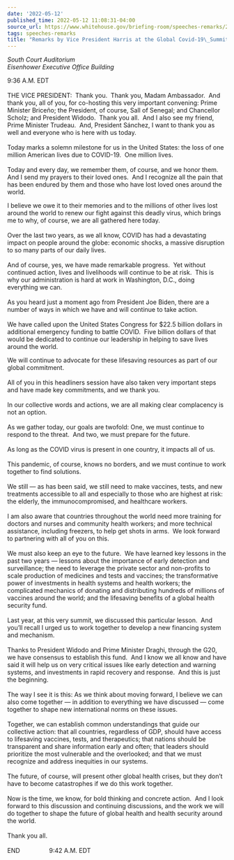 ```yaml
---
date: '2022-05-12'
published_time: 2022-05-12 11:08:31-04:00
source_url: https://www.whitehouse.gov/briefing-room/speeches-remarks/2022/05/12/remarks-by-vice-president-harris-at-the-global-covid-19-summit/
tags: speeches-remarks
title: "Remarks by Vice President Harris at the Global Covid-19\_Summit"
---
```

 
*South Court Auditorium  
*Eisenhower Executive Office Building**

9:36 A.M. EDT  
      
THE VICE PRESIDENT:  Thank you.  Thank you, Madam Ambassador.  And thank
you, all of you, for co-hosting this very important convening: Prime
Minister Briceño; the President, of course, Sall of Senegal; and
Chancellor Scholz; and President Widodo.  Thank you all.  And I also see
my friend, Prime Minister Trudeau.  And, President Sánchez, I want to
thank you as well and everyone who is here with us today.  
   
Today marks a solemn milestone for us in the United States: the loss of
one million American lives due to COVID-19.  One million lives.  
   
Today and every day, we remember them, of course, and we honor them. 
And I send my prayers to their loved ones.  And I recognize all the pain
that has been endured by them and those who have lost loved ones around
the world.   
  
I believe we owe it to their memories and to the millions of other lives
lost around the world to renew our fight against this deadly virus,
which brings me to why, of course, we are all gathered here today.  
   
Over the last two years, as we all know, COVID has had a devastating
impact on people around the globe: economic shocks, a massive disruption
to so many parts of our daily lives.  
   
And of course, yes, we have made remarkable progress.  Yet without
continued action, lives and livelihoods will continue to be at risk. 
This is why our administration is hard at work in Washington, D.C.,
doing everything we can.  
   
As you heard just a moment ago from President Joe Biden, there are a
number of ways in which we have and will continue to take action.  
   
We have called upon the United States Congress for $22.5 billion dollars
in additional emergency funding to battle COVID.  Five billion dollars
of that would be dedicated to continue our leadership in helping to save
lives around the world.   
  
We will continue to advocate for these lifesaving resources as part of
our global commitment.  
   
All of you in this headliners session have also taken very important
steps and have made key commitments, and we thank you.  
   
In our collective words and actions, we are all making clear complacency
is not an option.  
   
As we gather today, our goals are twofold: One, we must continue to
respond to the threat.  And two, we must prepare for the future.  
   
As long as the COVID virus is present in one country, it impacts all of
us.  
   
This pandemic, of course, knows no borders, and we must continue to work
together to find solutions.  
   
We still — as has been said, we still need to make vaccines, tests, and
new treatments accessible to all and especially to those who are highest
at risk: the elderly, the immunocompromised, and healthcare workers.  
   
I am also aware that countries throughout the world need more training
for doctors and nurses and community health workers; and more technical
assistance, including freezers, to help get shots in arms.  We look
forward to partnering with all of you on this.  
   
We must also keep an eye to the future.  We have learned key lessons in
the past two years — lessons about the importance of early detection and
surveillance; the need to leverage the private sector and non-profits to
scale production of medicines and tests and vaccines; the transformative
power of investments in health systems and health workers; the
complicated mechanics of donating and distributing hundreds of millions
of vaccines around the world; and the lifesaving benefits of a global
health security fund.  
   
Last year, at this very summit, we discussed this particular lesson. 
And you’ll recall I urged us to work together to develop a new financing
system and mechanism.  
   
Thanks to President Widodo and Prime Minister Draghi, through the G20,
we have consensus to establish this fund.  And I know we all know and
have said it will help us on very critical issues like early detection
and warning systems, and investments in rapid recovery and response. 
And this is just the beginning.  
   
The way I see it is this: As we think about moving forward, I believe we
can also come together — in addition to everything we have discussed —
come together to shape new international norms on these issues.   
   
Together, we can establish common understandings that guide our
collective action: that all countries, regardless of GDP, should have
access to lifesaving vaccines, tests, and therapeutics; that nations
should be transparent and share information early and often; that
leaders should prioritize the most vulnerable and the overlooked; and
that we must recognize and address inequities in our systems.  
   
The future, of course, will present other global health crises, but they
don’t have to become catastrophes if we do this work together.  
   
Now is the time, we know, for bold thinking and concrete action.  And I
look forward to this discussion and continuing discussions, and the work
we will do together to shape the future of global health and health
security around the world.  
   
Thank you all.  
   
END                 9:42 A.M. EDT
